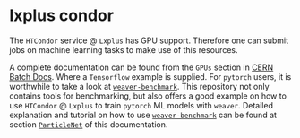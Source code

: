 # lxplus condor

The `HTCondor` service @ `Lxplus` has GPU support. Therefore one can submit jobs on machine learning tasks to make use of this resources.

A complete documentation can be found from the `GPUs` section in [CERN Batch Docs](https://batchdocs.web.cern.ch/tutorial/exercise10.html). Where a `Tensorflow` example is supplied. For `pytorch` users, it is worthwhile to take a look at [`weaver-benchmark`](https://github.com/colizz/weaver-benchmark). This repository not only contains tools for benchmarking, but also offers a good example on how to use `HTCondor` @ `Lxplus` to train `pytorch` ML models with `weaver`. Detailed explanation and tutorial on how to use [`weaver-benchmark`](https://github.com/colizz/weaver-benchmark) can be found at section [`ParticleNet`](../../../inference/particlenet.md) of this documentation.